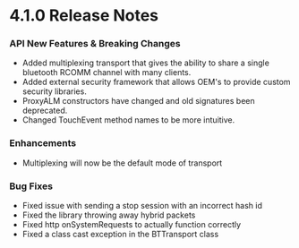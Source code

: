 # 4.1.0 Release Notes

### API New Features & Breaking Changes
* Added multiplexing transport that gives the ability to share a single bluetooth RCOMM channel with many clients.
* Added external security framework that allows OEM's to provide custom security libraries.
* ProxyALM constructors have changed and old signatures been deprecated.
* Changed TouchEvent method names to be more intuitive.

### Enhancements
* Multiplexing will now be the default mode of transport

### Bug Fixes
* Fixed issue with sending a stop session with an incorrect hash id
* Fixed the library throwing away hybrid packets
* Fixed http onSystemRequests to actually function correctly
* Fixed a class cast exception in the BTTransport class
